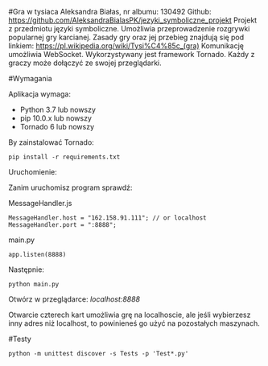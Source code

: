 #Gra w tysiaca
Aleksandra Białas, nr albumu: 130492
Github: https://github.com/AleksandraBialasPK/jezyki_symboliczne_projekt
Projekt z przedmiotu języki symboliczne.
Umożliwia przeprowadzenie rozgrywki popularnej gry karcianej.
Zasady gry oraz jej przebieg znajdują się pod linkiem: https://pl.wikipedia.org/wiki/Tysi%C4%85c_(gra)
Komunikację umożliwia WebSocket.
Wykorzystywany jest framework Tornado.
Każdy z graczy może dołączyć ze swojej przeglądarki.

#Wymagania

Aplikacja wymaga:
* Python 3.7 lub nowszy
* pip 10.0.x lub nowszy
* Tornado 6 lub nowszy

By zainstalować Tornado:
```
pip install -r requirements.txt
```

Uruchomienie:

Zanim uruchomisz program sprawdź:

MessageHandler.js
```
MessageHandler.host = "162.158.91.111"; // or localhost
MessageHandler.port = ":8888";
```
main.py
```
app.listen(8888)
```

Następnie:
```
python main.py
```

Otwórz w przeglądarce:
_localhost:8888_
 
Otwarcie czterech kart umożliwia grę na localhoscie, ale jeśli wybierzesz inny adres niż localhost, to powinieneś go użyć na pozostałych maszynach.

#Testy
```
python -m unittest discover -s Tests -p 'Test*.py' 
```

